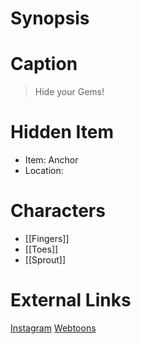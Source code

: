 # Synopsis


# Caption
> Hide your Gems!

# Hidden Item
* Item: Anchor
* Location: <spoiler></spoiler>

# Characters
* [[Fingers]]
* [[Toes]]
* [[Sprout]]

# External Links
[Instagram](https://www.instagram.com/p/CFA6ldIjLPS/)
[Webtoons](https://www.webtoons.com/en/challenge/twistwood-tales/54-fingers-and-toes/viewer?title_no=344740&episode_no=59)